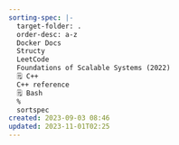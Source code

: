 ```yaml
---
sorting-spec: |-
  target-folder: .
  order-desc: a-z
  Docker Docs
  Structy
  LeetCode
  Foundations of Scalable Systems (2022) 
  🗒️ C++
  C++ reference
  🗒️ Bash
  %
  sortspec
created: 2023-09-03 08:46
updated: 2023-11-01T02:25
---
```




